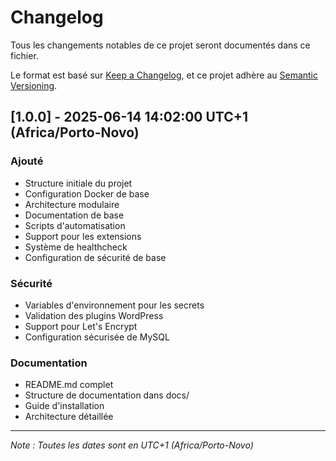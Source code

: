 # Changelog

Tous les changements notables de ce projet seront documentés dans ce fichier.

Le format est basé sur [Keep a Changelog](https://keepachangelog.com/fr/1.0.0/),
et ce projet adhère au [Semantic Versioning](https://semver.org/spec/v2.0.0.html).

## [1.0.0] - 2025-06-14 14:02:00 UTC+1 (Africa/Porto-Novo)

### Ajouté
- Structure initiale du projet
- Configuration Docker de base
- Architecture modulaire
- Documentation de base
- Scripts d'automatisation
- Support pour les extensions
- Système de healthcheck
- Configuration de sécurité de base

### Sécurité
- Variables d'environnement pour les secrets
- Validation des plugins WordPress
- Support pour Let's Encrypt
- Configuration sécurisée de MySQL

### Documentation
- README.md complet
- Structure de documentation dans docs/
- Guide d'installation
- Architecture détaillée

---
*Note : Toutes les dates sont en UTC+1 (Africa/Porto-Novo)* 